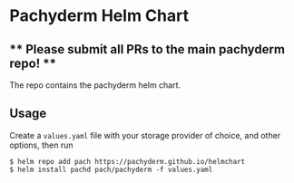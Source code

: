 # Pachyderm Helm Chart

## ** Please submit all PRs to the main pachyderm repo! **

The repo contains the pachyderm helm chart.

## Usage

Create a `values.yaml` file with your storage provider of choice, and other options, then run

```shell
$ helm repo add pach https://pachyderm.github.io/helmchart
$ helm install pachd pach/pachyderm -f values.yaml
```



<!-- SPDX-FileCopyrightText: Pachyderm, Inc. <info@pachyderm.com>
SPDX-License-Identifier: Apache-2.0 -->
